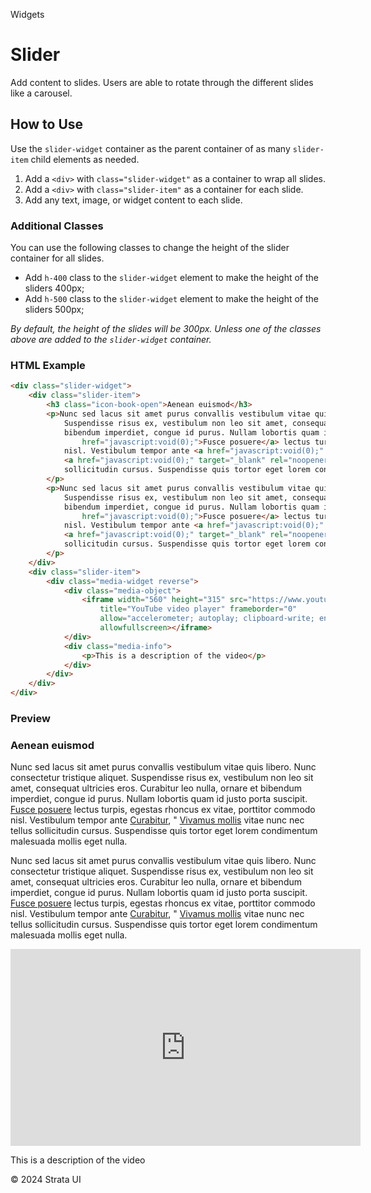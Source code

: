 <p class="section-text">Widgets</p>

# Slider

Add content to slides. Users are able to rotate through the different slides like a carousel.

## How to Use

Use the `slider-widget` container as the parent container of as many `slider-item` child elements as needed.

1. Add a `<div>` with `class="slider-widget"` as a container to wrap all slides.
2. Add a `<div>` with `class="slider-item"` as a container for each slide.
3. Add any text, image, or widget content to each slide.

### Additional Classes

You can use the following classes to change the height of the slider container for all slides.

- Add `h-400` class to the `slider-widget` element to make the height of the sliders 400px;
- Add `h-500` class to the `slider-widget` element to make the height of the sliders 500px;

_By default, the height of the slides will be 300px. Unless one of the classes above are added to the `slider-widget` container._

### HTML Example

```html
<div class="slider-widget">
	<div class="slider-item">
		<h3 class="icon-book-open">Aenean euismod</h3>
		<p>Nunc sed lacus sit amet purus convallis vestibulum vitae quis libero. Nunc consectetur tristique aliquet.
			Suspendisse risus ex, vestibulum non leo sit amet, consequat ultricies eros. Curabitur leo nulla, ornare et
			bibendum imperdiet, congue id purus. Nullam lobortis quam id justo porta suscipit. <a rel="noopener"
				href="javascript:void(0);">Fusce posuere</a> lectus turpis, egestas rhoncus ex vitae, porttitor commodo
			nisl. Vestibulum tempor ante <a href="javascript:void(0);" target="_blank" rel="noopener">Curabitur</a>, "
			<a href="javascript:void(0);" target="_blank" rel="noopener">Vivamus mollis</a> vitae nunc nec tellus
			sollicitudin cursus. Suspendisse quis tortor eget lorem condimentum malesuada mollis eget nulla.
		</p>
		<p>Nunc sed lacus sit amet purus convallis vestibulum vitae quis libero. Nunc consectetur tristique aliquet.
			Suspendisse risus ex, vestibulum non leo sit amet, consequat ultricies eros. Curabitur leo nulla, ornare et
			bibendum imperdiet, congue id purus. Nullam lobortis quam id justo porta suscipit. <a rel="noopener"
				href="javascript:void(0);">Fusce posuere</a> lectus turpis, egestas rhoncus ex vitae, porttitor commodo
			nisl. Vestibulum tempor ante <a href="javascript:void(0);" target="_blank" rel="noopener">Curabitur</a>, "
			<a href="javascript:void(0);" target="_blank" rel="noopener">Vivamus mollis</a> vitae nunc nec tellus
			sollicitudin cursus. Suspendisse quis tortor eget lorem condimentum malesuada mollis eget nulla.
		</p>
	</div>
	<div class="slider-item">
		<div class="media-widget reverse">
			<div class="media-object">
				<iframe width="560" height="315" src="https://www.youtube.com/embed/Dxz8GPU-E1s?wmode=opaque"
					title="YouTube video player" frameborder="0"
					allow="accelerometer; autoplay; clipboard-write; encrypted-media; gyroscope; picture-in-picture; web-share"
					allowfullscreen></iframe>
			</div>
			<div class="media-info">
				<p>This is a description of the video</p>
			</div>
		</div>
	</div>
</div>
```

### Preview

<div class="example-container">
<div class="slider-widget">
	<div class="slider-item">
		<h3 class="icon-book-open">Aenean euismod</h3>
		<p>Nunc sed lacus sit amet purus convallis vestibulum vitae quis libero. Nunc consectetur tristique aliquet.
			Suspendisse risus ex, vestibulum non leo sit amet, consequat ultricies eros. Curabitur leo nulla, ornare et
			bibendum imperdiet, congue id purus. Nullam lobortis quam id justo porta suscipit. <a rel="noopener"
				href="javascript:void(0);">Fusce posuere</a> lectus turpis, egestas rhoncus ex vitae, porttitor commodo
			nisl. Vestibulum tempor ante <a href="javascript:void(0);" target="_blank" rel="noopener">Curabitur</a>, "
			<a href="javascript:void(0);" target="_blank" rel="noopener">Vivamus mollis</a> vitae nunc nec tellus
			sollicitudin cursus. Suspendisse quis tortor eget lorem condimentum malesuada mollis eget nulla.
		</p>
		<p>Nunc sed lacus sit amet purus convallis vestibulum vitae quis libero. Nunc consectetur tristique aliquet.
			Suspendisse risus ex, vestibulum non leo sit amet, consequat ultricies eros. Curabitur leo nulla, ornare et
			bibendum imperdiet, congue id purus. Nullam lobortis quam id justo porta suscipit. <a rel="noopener"
				href="javascript:void(0);">Fusce posuere</a> lectus turpis, egestas rhoncus ex vitae, porttitor commodo
			nisl. Vestibulum tempor ante <a href="javascript:void(0);" target="_blank" rel="noopener">Curabitur</a>, "
			<a href="javascript:void(0);" target="_blank" rel="noopener">Vivamus mollis</a> vitae nunc nec tellus
			sollicitudin cursus. Suspendisse quis tortor eget lorem condimentum malesuada mollis eget nulla.
		</p>
	</div>
	<div class="slider-item">
		<div class="media-widget reverse">
			<div class="media-object">
				<iframe width="560" height="315" src="https://www.youtube.com/embed/Dxz8GPU-E1s?wmode=opaque"
					title="YouTube video player" frameborder="0"
					allow="accelerometer; autoplay; clipboard-write; encrypted-media; gyroscope; picture-in-picture; web-share"
					allowfullscreen></iframe>
			</div>
			<div class="media-info">
				<p>This is a description of the video</p>
			</div>
		</div>
	</div>
</div>
</div>

<div class="footer">
  <p>&copy; 2024 Strata UI</p>
</div>
